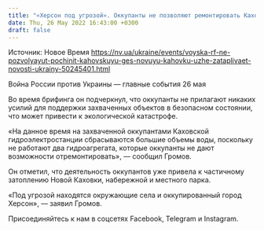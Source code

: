 ```yaml
---
title: "«Херсон под угрозой». Оккупанты не позволяют ремонтировать Каховскую ГЭС, Новую Каховку уже затапливает — Генштаб"
date: Thu, 26 May 2022 16:43:00 +0300
draft: false
---
```

Источник: Новое Время https://nv.ua/ukraine/events/voyska-rf-ne-pozvolyayut-pochinit-kahovskuyu-ges-novuyu-kahovku-uzhe-zataplivaet-novosti-ukrainy-50245401.html


Война России против Украины — главные события 26 мая

Во время брифинга он подчеркнул, что оккупанты не прилагают никаких усилий для поддержки захваченных объектов в безопасном состоянии, что может привести к экологической катастрофе. 

«На данное время на захваченной оккупантами Каховской гидроэлектростанции сбрасываются большие объемы воды, поскольку не работают два гидроагрегата, которые оккупанты не дают возможности отремонтировать», — сообщил Громов.

Он отметил, что деятельность оккупантов уже привела к частичному затоплению Новой Каховки, набережной и местного парка. 

«Под угрозой находятся окружающие села и оккупированный город Херсон», — заявил Громов.

Присоединяйтесь к нам в соцсетях Facebook, Telegram и Instagram.
